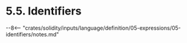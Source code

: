 <!-- This file is generated automatically by infrastructure scripts. Please don't edit by hand. -->

# 5.5. Identifiers

--8<-- "crates/solidity/inputs/language/definition/05-expressions/05-identifiers/notes.md"
